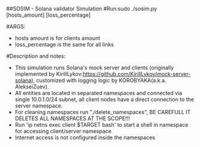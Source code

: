 ##SOSIM - Solana validator Simulation
#Run:sudo ./sosim.py [hosts_amount] [loss_percentage]

#ARGS:
- hosts amount is for clients amount
- loss_percentage is the same for all links

#Description and notes:
- This simulation runs Solana's mock server and clients (originally implemented by KirillLykov:https://github.com/KirillLykov/mock-server-solana),  customized with logging logic by KOROBYAKA(a.k.a. AlekseiZuev).
- All entities are located in separated namespaces and connected via single 10.0.1.0/24 subnet, all client nodes have a direct connection to the server namespace.
- For cleaning namespaces run "./delete_namespaces", BE CAREFULL IT DELETES ALL NAMESPACES AT THE SCOPE!!!
- Run 'ip netns exec client $TARGET bash' to start a shell in namespace for accessing client/server namespace
- Internet access is not configured inside the namespaces
